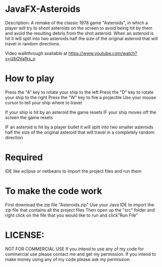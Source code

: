 # JavaFX-Asteroids 

Description: A remake of the classic 1978 game "Asteroids", in which a player will try to shoot asteroids on the screen to avoid being hit by them and avoid the resulting debris from the shot asteroid. When an asteroid is hit it will split into two asteroids half the size of the original asteroid that will travel in random directions.

Video walkthrough avaliable at https://www.youtube.com/watch?v=jzbOVafks_o

# How to play 

Press the "A" key to rotate your ship to the left
Press the "D" key to rotate your ship to the right 
Press the "W" key to fire a projectile 
Use your mouse cursor to tell your ship where to travel

If your ship is hit by an asteroid the game resets
IF your ship moves off the screen the game resets 

IF an asteroid is hit by a player bullet it will split into two smaller asteroids half the size of the original asteroid that will travel in a completely random direction

# Required 


IDE like eclipse or netbeans to import the project files and run them 


# To make the code work 

First download the zip file "Asteroids.zip"
Use your Java IDE to import the zip file that contains all the project files
Then open up the "src" folder and right click on the  file that you would like to run and click"Run File"
  
 
# LICENSE:
NOT FOR COMMERCIAL USE If you intend to use any of my code for commercial use please contact me and get my permission. If you intend to make money using any of my code please ask my permission.

